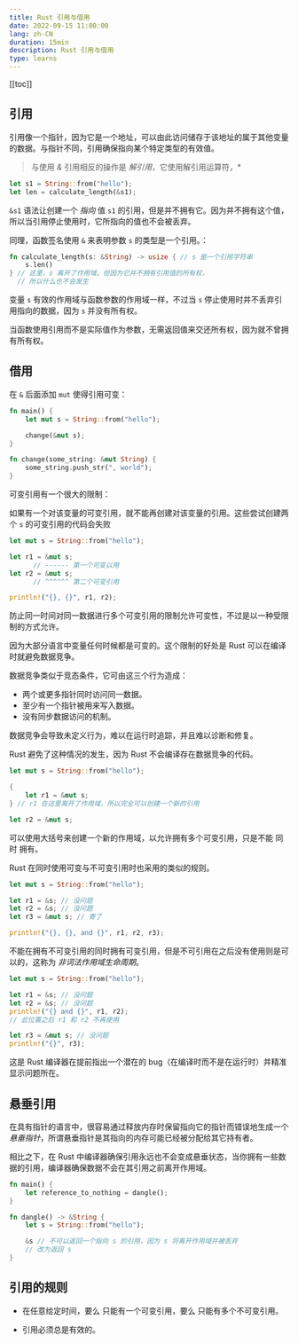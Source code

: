 ```yaml
---
title: Rust 引用与借用
date: 2022-09-15 11:00:00
lang: zh-CN
duration: 15min
description: Rust 引用与借用
type: learns
---
```


[[toc]]

## 引用

引用像一个指针，因为它是一个地址，可以由此访问储存于该地址的属于其他变量的数据。与指针不同，引用确保指向某个特定类型的有效值。

> 与使用 *&* 引用相反的操作是 *解引用*，它使用解引用运算符，*

```rust
let s1 = String::from("hello");
let len = calculate_length(&s1);
```

`&s1` 语法让创建一个 *指向* 值 `s1` 的引用，但是并不拥有它。因为并不拥有这个值，所以当引用停止使用时，它所指向的值也不会被丢弃。

同理，函数签名使用 `&` 来表明参数 `s` 的类型是一个引用。：

```rust
fn calculate_length(s: &String) -> usize { // s 是一个引用字符串
    s.len()
} // 这里，s 离开了作用域。但因为它并不拥有引用值的所有权，
  // 所以什么也不会发生
```

变量 `s` 有效的作用域与函数参数的作用域一样，不过当 `s` 停止使用时并不丢弃引用指向的数据，因为 `s` 并没有所有权。

当函数使用引用而不是实际值作为参数，无需返回值来交还所有权，因为就不曾拥有所有权。

## 借用

在 `&` 后面添加 `mut` 使得引用可变：

```rust
fn main() {
    let mut s = String::from("hello");

    change(&mut s);
}

fn change(some_string: &mut String) {
    some_string.push_str(", world");
}
```

可变引用有一个很大的限制：

如果有一个对该变量的可变引用，就不能再创建对该变量的引用。这些尝试创建两个 `s` 的可变引用的代码会失败

```rust
let mut s = String::from("hello");

let r1 = &mut s;
      // ------ 第一个可变以用
let r2 = &mut s;
      // ^^^^^^ 第二个可变引用

println!("{}, {}", r1, r2);
```

防止同一时间对同一数据进行多个可变引用的限制允许可变性，不过是以一种受限制的方式允许。

因为大部分语言中变量任何时候都是可变的。这个限制的好处是 Rust 可以在编译时就避免数据竞争。

数据竞争类似于竞态条件，它可由这三个行为造成：

- 两个或更多指针同时访问同一数据。
- 至少有一个指针被用来写入数据。
- 没有同步数据访问的机制。

数据竞争会导致未定义行为，难以在运行时追踪，并且难以诊断和修复。

Rust 避免了这种情况的发生，因为 Rust 不会编译存在数据竞争的代码。

```rust
let mut s = String::from("hello");

{
    let r1 = &mut s;
} // r1 在这里离开了作用域，所以完全可以创建一个新的引用

let r2 = &mut s;
```

可以使用大括号来创建一个新的作用域，以允许拥有多个可变引用，只是不能 同时 拥有。

Rust 在同时使用可变与不可变引用时也采用的类似的规则。

```rust
let mut s = String::from("hello");

let r1 = &s; // 没问题
let r2 = &s; // 没问题
let r3 = &mut s; // 寄了

println!("{}, {}, and {}", r1, r2, r3);
```

不能在拥有不可变引用的同时拥有可变引用，但是不可引用在之后没有使用则是可以的，这称为 *非词法作用域生命周期*。

```rust
let mut s = String::from("hello");

let r1 = &s; // 没问题
let r2 = &s; // 没问题
println!("{} and {}", r1, r2);
// 此位置之后 r1 和 r2 不再使用

let r3 = &mut s; // 没问题
println!("{}", r3);
```

这是 Rust 编译器在提前指出一个潜在的 bug（在编译时而不是在运行时）并精准显示问题所在。

## 悬垂引用

在具有指针的语言中，很容易通过释放内存时保留指向它的指针而错误地生成一个 *悬垂指针*，所谓悬垂指针是其指向的内存可能已经被分配给其它持有者。

相比之下，在 Rust 中编译器确保引用永远也不会变成悬垂状态，当你拥有一些数据的引用，编译器确保数据不会在其引用之前离开作用域。

```rust
fn main() {
    let reference_to_nothing = dangle();
}

fn dangle() -> &String {
    let s = String::from("hello");

    &s // 不可以返回一个指向 s 的引用，因为 s 将离开作用域并被丢弃
    // 改为返回 s
}
```

## 引用的规则

- 在任意给定时间，要么 只能有一个可变引用，要么 只能有多个不可变引用。

- 引用必须总是有效的。

